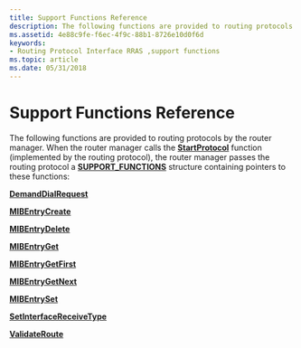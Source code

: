 ```yaml
---
title: Support Functions Reference
description: The following functions are provided to routing protocols by the router manager.
ms.assetid: 4e88c9fe-f6ec-4f9c-88b1-8726e10d0f6d
keywords:
- Routing Protocol Interface RRAS ,support functions
ms.topic: article
ms.date: 05/31/2018
---
```


# Support Functions Reference

The following functions are provided to routing protocols by the router manager. When the router manager calls the [**StartProtocol**](/windows/desktop/api/Routprot/nc-routprot-pstart_protocol) function (implemented by the routing protocol), the router manager passes the routing protocol a [**SUPPORT\_FUNCTIONS**](/windows/desktop/api/Routprot/ns-routprot-support_functions_50) structure containing pointers to these functions:

[**DemandDialRequest**](/previous-versions/windows/desktop/legacy/aa373924(v=vs.85))

[**MIBEntryCreate**](/previous-versions/windows/desktop/legacy/aa374538(v=vs.85))

[**MIBEntryDelete**](/previous-versions/windows/desktop/legacy/aa374539(v=vs.85))

[**MIBEntryGet**](/previous-versions/windows/desktop/legacy/aa374540(v=vs.85))

[**MIBEntryGetFirst**](/previous-versions/windows/desktop/legacy/aa374541(v=vs.85))

[**MIBEntryGetNext**](/previous-versions/windows/desktop/legacy/aa374542(v=vs.85))

[**MIBEntrySet**](/previous-versions/windows/desktop/legacy/aa374543(v=vs.85))

[**SetInterfaceReceiveType**](/previous-versions/windows/desktop/legacy/aa382181(v=vs.85))

[**ValidateRoute**](/previous-versions/windows/desktop/legacy/aa382342(v=vs.85))

 

 